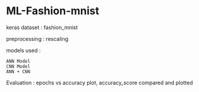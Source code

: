 # ML-Fashion-mnist

keras dataset : fashion_mnist  

preprocessing : rescaling  

models used :   

    ANN Model 
    CNN Model 
    ANN + CNN 

Evaluation : epochs vs accuracy plot, accuracy_score compared and plotted
